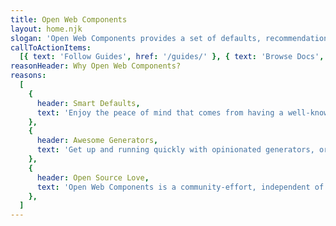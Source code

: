 ```yaml
---
title: Open Web Components
layout: home.njk
slogan: 'Open Web Components provides a set of defaults, recommendations and tools to help facilitate your web component project. Our recommendations include: developing, linting, testing, building, tooling, demoing, publishing and automating.'
callToActionItems:
  [{ text: 'Follow Guides', href: '/guides/' }, { text: 'Browse Docs', href: '/docs/' }]
reasonHeader: Why Open Web Components?
reasons:
  [
    {
      header: Smart Defaults,
      text: 'Enjoy the peace of mind that comes from having a well-known default solution for almost everything. From linting to testing to demos to publishing - have the full experience.',
    },
    {
      header: Awesome Generators,
      text: 'Get up and running quickly with opinionated generators, or add recommended tools to existing projects. Our comprehensive fleet of generators have got you covered',
    },
    {
      header: Open Source Love,
      text: 'Open Web Components is a community-effort, independent of any framework or company. We use mostly open-source tools and services.',
    },
  ]
---
```

